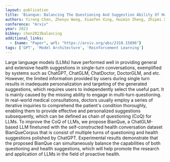 ```yaml
---
layout: publication
title: 'Bianque: Balancing The Questioning And Suggestion Ability Of Health Llms With Multi-turn Health Conversations Polished By Chatgpt'
authors: Yirong Chen, Zhenyu Wang, Xiaofen Xing, Huimin Zheng, Zhipei Xu, Kai Fang, Junhong Wang, Sihang Li, Jieling Wu, Qi Liu, Xiangmin Xu
conference: "Arxiv"
year: 2023
bibkey: chen2023balancing
additional_links:
  - {name: "Paper", url: "https://arxiv.org/abs/2310.15896"}
tags: ['GPT', 'Model Architecture', 'Reinforcement Learning']
---
```

Large language models (LLMs) have performed well in providing general and
extensive health suggestions in single-turn conversations, exemplified by
systems such as ChatGPT, ChatGLM, ChatDoctor, DoctorGLM, and etc. However, the
limited information provided by users during single turn results in inadequate
personalization and targeting of the generated suggestions, which requires
users to independently select the useful part. It is mainly caused by the
missing ability to engage in multi-turn questioning. In real-world medical
consultations, doctors usually employ a series of iterative inquiries to
comprehend the patient's condition thoroughly, enabling them to provide
effective and personalized suggestions subsequently, which can be defined as
chain of questioning (CoQ) for LLMs. To improve the CoQ of LLMs, we propose
BianQue, a ChatGLM-based LLM finetuned with the self-constructed health
conversation dataset BianQueCorpus that is consist of multiple turns of
questioning and health suggestions polished by ChatGPT. Experimental results
demonstrate that the proposed BianQue can simultaneously balance the
capabilities of both questioning and health suggestions, which will help
promote the research and application of LLMs in the field of proactive health.
